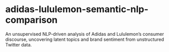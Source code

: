 # adidas-lululemon-semantic-nlp-comparison
An unsupervised NLP-driven analysis of Adidas and Lululemon’s consumer discourse, uncovering latent topics and brand sentiment from unstructured Twitter data.
